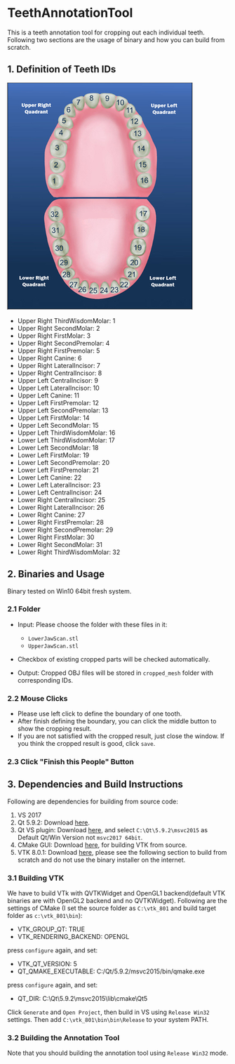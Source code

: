 # TeethAnnotationTool
This is a teeth annotation tool for cropping out each individual teeth. Following two sections are the usage of binary and how you can build from scratch.

## 1. Definition of Teeth IDs
![alt text](https://github.com/ShangxuanWu/TeethAnnotationTool/blob/master/TeethAnnotationTool/Teeth.png?raw=true)

- Upper Right ThirdWisdomMolar: 1 
- Upper Right SecondMolar: 2 
- Upper Right FirstMolar: 3 
- Upper Right SecondPremolar: 4 
- Upper Right FirstPremolar: 5 
- Upper Right Canine: 6 
- Upper Right LateralIncisor: 7 
- Upper Right CentralIncisor: 8 
- Upper Left CentralIncisor: 9 
- Upper Left LateralIncisor: 10 
- Upper Left Canine: 11 
- Upper Left FirstPremolar: 12 
- Upper Left SecondPremolar: 13 
- Upper Left FirstMolar: 14 
- Upper Left SecondMolar: 15 
- Upper Left ThirdWisdomMolar: 16 
- Lower Left ThirdWisdomMolar: 17 
- Lower Left SecondMolar: 18 
- Lower Left FirstMolar: 19 
- Lower Left SecondPremolar: 20 
- Lower Left FirstPremolar: 21 
- Lower Left Canine: 22 
- Lower Left LateralIncisor: 23 
- Lower Left CentralIncisor: 24 
- Lower Right CentralIncisor: 25 
- Lower Right LateralIncisor: 26 
- Lower Right Canine: 27 
- Lower Right FirstPremolar: 28 
- Lower Right SecondPremolar: 29 
- Lower Right FirstMolar: 30 
- Lower Right SecondMolar: 31 
- Lower Right ThirdWisdomMolar: 32


## 2. Binaries and Usage

Binary tested on Win10 64bit fresh system.

### 2.1 Folder
- Input: Please choose the folder with these files in it:
    - `LowerJawScan.stl`
    - `UpperJawScan.stl`
    
- Checkbox of existing cropped parts will be checked automatically.    

- Output: Cropped OBJ files will be stored in `cropped_mesh` folder with corresponding IDs.  

### 2.2 Mouse Clicks
- Please use left click to define the boundary of one tooth.
- After finish defining the boundary, you can click the middle button to show the cropping result.
- If you are not satisfied with the cropped result, just close the window. If you think the cropped result is good, click `save`.

### 2.3 Click "Finish this People" Button


## 3. Dependencies and Build Instructions
Following are dependencies for building from source code:

1. VS 2017
2. Qt 5.9.2: Download [here](http://download.qt.io/official_releases/online_installers/qt-unified-windows-x86-online.exe).
3. Qt VS plugin: Download [here](https://marketplace.visualstudio.com/items?itemName=TheQtCompany.QtVisualStudioTools-19123), and select `C:\Qt\5.9.2\msvc2015` as Default Qt/Win Version not `msvc2017 64bit`.
4. CMake GUI: Download [here](https://cmake.org/files/v3.10/cmake-3.10.1-win64-x64.msi), for building VTK from source.
5. VTK 8.0.1: Download [here](https://gitlab.kitware.com/vtk/vtk/tree/v8.0.1), please see the following section to build from scratch and do not use the binary installer on the internet.

### 3.1 Building VTK
We have to build VTk with QVTKWidget and OpenGL1 backend(default VTK binaries are with OpenGL2 backend and no QVTKWidget). Following are the settings of CMake (I set the source folder as `C:\vtk_801` and build target folder as `c:\vtk_801\bin`):
- VTK_GROUP_QT: TRUE
- VTK_RENDERING_BACKEND: OPENGL

press `configure` again, and set:
- VTK_QT_VERSION: 5
- QT_QMAKE_EXECUTABLE: C:/Qt/5.9.2/msvc2015/bin/qmake.exe

press `configure` again, and set:
- QT_DIR: C:\Qt\5.9.2\msvc2015\lib\cmake\Qt5

Click `Generate` and `Open Project`, then build in VS using `Release Win32` settings. Then add `C:\vtk_801\bin\bin\Release` to your system PATH.

### 3.2 Building the Annotation Tool
Note that you should building the annotation tool using `Release Win32` mode. 

